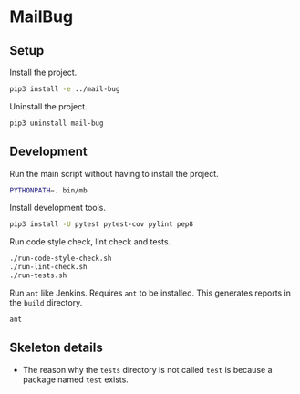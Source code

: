# MailBug


## Setup

Install the project.

```sh
pip3 install -e ../mail-bug
```

Uninstall the project.

```sh
pip3 uninstall mail-bug
```


## Development

Run the main script without having to install the project.

```sh
PYTHONPATH=. bin/mb
```

Install development tools.

```sh
pip3 install -U pytest pytest-cov pylint pep8
```

Run code style check, lint check and tests.

```sh
./run-code-style-check.sh
./run-lint-check.sh
./run-tests.sh
```

Run `ant` like Jenkins. Requires `ant` to be installed. This generates reports in the `build` directory.

```sh
ant
```


## Skeleton details

* The reason why the `tests` directory is not called `test` is because a package named `test` exists.
